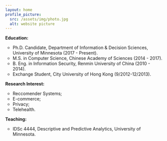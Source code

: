 ```yaml
---
layout: home
profile_picture:
  src: /assets/img/photo.jpg
  alt: website picture
---
```


<strong>Education:</strong>
<ul>
<li style="list-style-type:circle;font-size:14px">Ph.D. Candidate, Department of Information & Decision Sciences, University of Minnesota (2017 - Present).</li>
<li style="list-style-type:circle;font-size:14px">M.S. in Computer Science, Chinese Academy of Sciences (2014 - 2017).</li>
<li style="list-style-type:circle;font-size:14px">B. Eng. in Information Security, Renmin University of China (2010 - 2014).</li>
<li style="list-style-type:circle;font-size:14px">Exchange Student, City University of Hong Kong (9/2012-12/2013).</li>
</ul>

<strong>Research Interest:</strong>
<ul>
<li style="list-style-type:circle;font-size:14px">Reccomender Systems;</li>
<li style="list-style-type:circle;font-size:14px">E-commerce;</li>
<li style="list-style-type:circle;font-size:14px">Privacy;</li>
<li style="list-style-type:circle;font-size:14px">Telehealth.</li>
</ul>

<strong>Teaching:</strong>
<ul>
<li style="list-style-type:circle;font-size:14px">IDSc 4444, Descriptive and Predictive Analytics, University of Minnesota.</li>